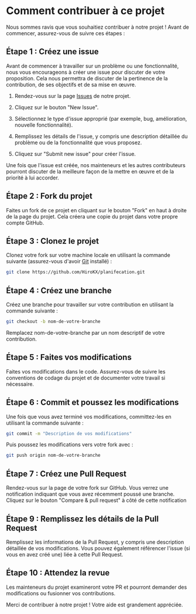 # Comment contribuer à ce projet

Nous sommes ravis que vous souhaitiez contribuer à notre projet ! Avant de commencer, assurez-vous de suivre ces étapes :

## Étape 1 : Créez une issue
Avant de commencer à travailler sur un problème ou une fonctionnalité, nous vous encourageons à créer une issue pour discuter de votre proposition. Cela nous permettra de discuter de la pertinence de la contribution, de ses objectifs et de sa mise en œuvre.

1. Rendez-vous sur la page [Issues](https://github.com/votre-utilisateur/votre-projet/issues) de notre projet.

2. Cliquez sur le bouton "New Issue".

3. Sélectionnez le type d'issue approprié (par exemple, bug, amélioration, nouvelle fonctionnalité).

4. Remplissez les détails de l'issue, y compris une description détaillée du problème ou de la fonctionnalité que vous proposez.

5. Cliquez sur "Submit new issue" pour créer l'issue.

Une fois que l'issue est créée, nos mainteneurs et les autres contributeurs pourront discuter de la meilleure façon de la mettre en œuvre et de la priorité à lui accorder.

## Étape 2 : Fork du projet
Faites un fork de ce projet en cliquant sur le bouton "Fork" en haut à droite de la page du projet. Cela créera une copie du projet dans votre propre compte GitHub.

## Étape 3 : Clonez le projet
Clonez votre fork sur votre machine locale en utilisant la commande suivante (assurez-vous d'avoir [Git](https://git-scm.com/) installé) :

```bash
git clone https://github.com/HiroKX/planifecation.git
```

## Étape 4 : Créez une branche
Créez une branche pour travailler sur votre contribution en utilisant la commande suivante :

```bash
git checkout -b nom-de-votre-branche
```

Remplacez nom-de-votre-branche par un nom descriptif de votre contribution.

## Étape 5 : Faites vos modifications
Faites vos modifications dans le code. Assurez-vous de suivre les conventions de codage du projet et de documenter votre travail si nécessaire.

## Étape 6 : Commit et poussez les modifications
Une fois que vous avez terminé vos modifications, committez-les en utilisant la commande suivante :

```bash
git commit -m "Description de vos modifications"
```
Puis poussez les modifications vers votre fork avec :

```bash
git push origin nom-de-votre-branche
```

## Étape 7 : Créez une Pull Request
Rendez-vous sur la page de votre fork sur GitHub. Vous verrez une notification indiquant que vous avez récemment poussé une branche. Cliquez sur le bouton "Compare & pull request" à côté de cette notification

## Étape 9 : Remplissez les détails de la Pull Request
Remplissez les informations de la Pull Request, y compris une description détaillée de vos modifications. Vous pouvez également référencer l'issue (si vous en avez créé une) liée à cette Pull Request.

## Étape 10 : Attendez la revue
Les mainteneurs du projet examineront votre PR et pourront demander des modifications ou fusionner vos contributions.

Merci de contribuer à notre projet ! Votre aide est grandement appréciée.
